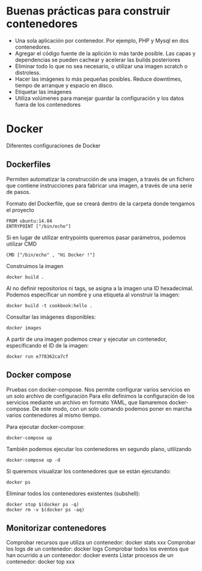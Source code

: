 # Buenas prácticas para construir contenedores
* Una sola aplicación por contenedor. Por ejemplo, PHP y Mysql en dos contenedores.
* Agregar el código fuente de la aplición lo más tarde posible. Las capas y dependencias se pueden cachear y acelerar las builds posteriores
* Eliminar todo lo que no sea necesario, o utilizar una imagen scratch o distroless.
* Hacer las imágenes lo más pequeñas posibles. Reduce downtimes, tiempo de arranque y espacio en disco.
* Etiquetar las imágenes
* Utiliza volúmenes para manejar guardar la configuración y los datos fuera de los contenedores

# Docker
Diferentes configuraciones de Docker

## Dockerfiles
Permiten automatizar la construcción de una imagen, a través de un fichero que contiene instrucciones para fabricar una imagen, a través de una serie de pasos.

Formato del Dockerfile, que se creará dentro de la carpeta donde tengamos el proyecto
```
FROM ubuntu:14.04
ENTRYPOINT ["/bin/echo"]
```
Si en lugar de utilizar entrypoints queremos pasar parámetros, podemos utilizar CMD
```
CMD ["/bin/echo" , "Hi Docker !"]
```
Construimos la imagen
```
docker build .
```
Al no definir repositorios ni tags, se asigna a la imagen una ID hexadecimal. Podemos especificar un nombre y una etiqueta al vonstruir la imagen:
```
docker build -t cookbook:hello .
```
Consultar las imágenes disponibles:
```
docker images
```
A partir de una imagen podemos crear y ejecutar un contenedor, especificando el ID de la imagen:

```
docker run e778362ca7cf
```

## Docker compose

Pruebas con docker-compose. Nos permite configurar varios servicios en un solo archivo de configuración
Para ello definimos la configuración de los servicios mediante un archivo en formato YAML, que llamaremos docker-compose.
De este modo, con un solo comando podemos poner en marcha varios contenedores al mismo tiempo.

Para ejecutar docker-compose:
```
docker-compose up
```
También podemos ejecutar los contenedores en segundo plano, utilizando
```
docker-compose up -d
```
Si queremos visualizar los contenedores que se están ejecutando:
```
docker ps
```
Eliminar todos los contenedores existentes (subshell):
```
docker stop $(docker ps -q)
docker rm -v $(docker ps -aq)
```
## Monitorizar contenedores ##

Comprobar recursos que utiliza un contenedor: docker stats xxx
Comprobar los logs de un contenedor: docker logs
Comprobar todos los eventos que han ocurrido a un contenedor: docker events 
Listar procesos de un contenedor: docker top xxx

